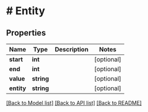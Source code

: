 # # Entity

## Properties

Name | Type | Description | Notes
------------ | ------------- | ------------- | -------------
**start** | **int** |  | [optional] 
**end** | **int** |  | [optional] 
**value** | **string** |  | [optional] 
**entity** | **string** |  | [optional] 

[[Back to Model list]](../../README.md#documentation-for-models) [[Back to API list]](../../README.md#documentation-for-api-endpoints) [[Back to README]](../../README.md)


